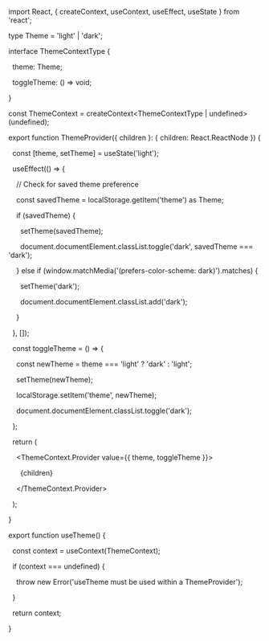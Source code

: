 import React, { createContext, useContext, useEffect, useState } from 'react';

  

type Theme = 'light' | 'dark';

  

interface ThemeContextType {

  theme: Theme;

  toggleTheme: () => void;

}

  

const ThemeContext = createContext<ThemeContextType | undefined>(undefined);

  

export function ThemeProvider({ children }: { children: React.ReactNode }) {

  const [theme, setTheme] = useState<Theme>('light');

  

  useEffect(() => {

    // Check for saved theme preference

    const savedTheme = localStorage.getItem('theme') as Theme;

    if (savedTheme) {

      setTheme(savedTheme);

      document.documentElement.classList.toggle('dark', savedTheme === 'dark');

    } else if (window.matchMedia('(prefers-color-scheme: dark)').matches) {

      setTheme('dark');

      document.documentElement.classList.add('dark');

    }

  }, []);

  

  const toggleTheme = () => {

    const newTheme = theme === 'light' ? 'dark' : 'light';

    setTheme(newTheme);

    localStorage.setItem('theme', newTheme);

    document.documentElement.classList.toggle('dark');

  };

  

  return (

    <ThemeContext.Provider value={{ theme, toggleTheme }}>

      {children}

    </ThemeContext.Provider>

  );

}

  

export function useTheme() {

  const context = useContext(ThemeContext);

  if (context === undefined) {

    throw new Error('useTheme must be used within a ThemeProvider');

  }

  return context;

}